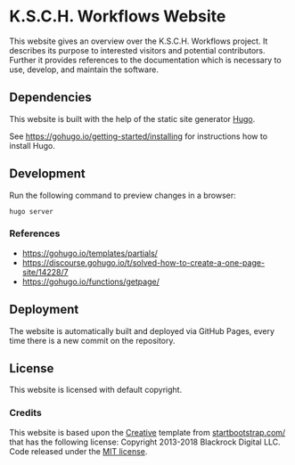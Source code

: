 # K.S.C.H. Workflows Website

This website gives an overview over the K.S.C.H. Workflows project.
It describes its purpose to interested visitors and potential contributors.
Further it provides references to the documentation which is necessary to
use, develop, and maintain the software.

## Dependencies

This website is built with the help of the static site generator [Hugo](https://gohugo.io/).

See https://gohugo.io/getting-started/installing for instructions how to install Hugo.

## Development

Run the following command to preview changes in a browser:

```
hugo server
```

### References

- https://gohugo.io/templates/partials/
- https://discourse.gohugo.io/t/solved-how-to-create-a-one-page-site/14228/7
- https://gohugo.io/functions/getpage/

## Deployment

The website is automatically built and deployed via GitHub Pages, every time 
there is a new commit on the repository.

## License

This website is licensed with default copyright.

### Credits

This website is based upon the [Creative](https://startbootstrap.com/template-overviews/creative/) template from [startbootstrap.com/](https://startbootstrap.com/) that has the following license: Copyright 2013-2018 Blackrock Digital LLC. Code released under the [MIT license](BOOTSTRAP_TEMPLATE_LICENSE).
